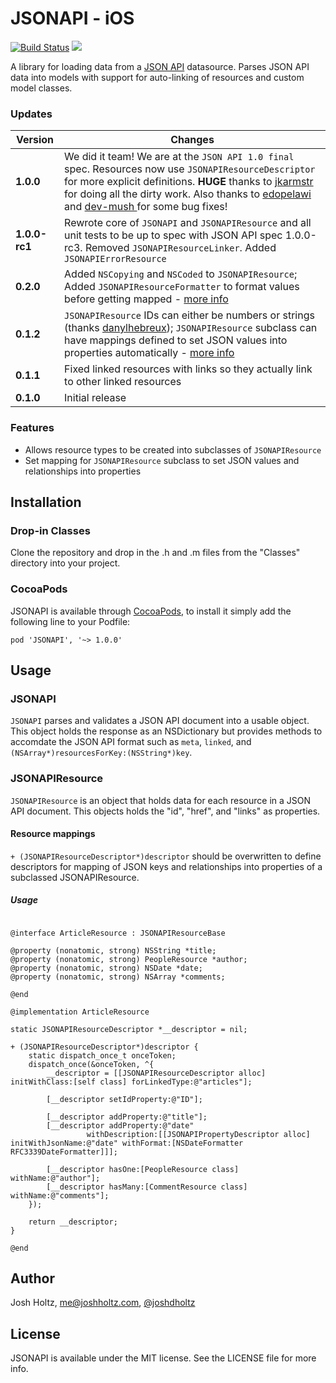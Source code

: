 # JSONAPI - iOS

[![Build Status](https://travis-ci.org/joshdholtz/jsonapi-ios.png?branch=master)](https://travis-ci.org/joshdholtz/jsonapi-ios)
![](https://cocoapod-badges.herokuapp.com/v/JSONAPI/badge.png)

A library for loading data from a [JSON API](http://jsonapi.org) datasource. Parses JSON API data into models with support for auto-linking of resources and custom model classes.

### Updates

Version | Changes
--- | ---
**1.0.0** | We did it team! We are at the `JSON API 1.0 final` spec. Resources now use `JSONAPIResourceDescriptor` for more explicit definitions. **HUGE** thanks to [jkarmstr](https://github.com/jkarmstr) for doing all the dirty work. Also thanks to [edopelawi ](https://github.com/edopelawi ) and [dev-mush ](https://github.com/dev-mush ) for some bug fixes!
**1.0.0-rc1** | Rewrote core of `JSONAPI` and `JSONAPIResource` and all unit tests to be up to spec with JSON API spec 1.0.0-rc3. Removed `JSONAPIResourceLinker`. Added `JSONAPIErrorResource`
**0.2.0** | Added `NSCopying` and `NSCoded` to `JSONAPIResource`; Added `JSONAPIResourceFormatter` to format values before getting mapped - [more info](#formatter)
**0.1.2** | `JSONAPIResource` IDs can either be numbers or strings (thanks [danylhebreux](https://github.com/danylhebreux)); `JSONAPIResource` subclass can have mappings defined to set JSON values into properties automatically - [more info](#resource-mappings)
**0.1.1** | Fixed linked resources with links so they actually link to other linked resources
**0.1.0** | Initial release

### Features
- Allows resource types to be created into subclasses of `JSONAPIResource`
- Set mapping for `JSONAPIResource` subclass to set JSON values and relationships into properties

## Installation

### Drop-in Classes
Clone the repository and drop in the .h and .m files from the "Classes" directory into your project.

### CocoaPods

JSONAPI is available through [CocoaPods](http://cocoapods.org), to install
it simply add the following line to your Podfile:

    pod 'JSONAPI', '~> 1.0.0'

## Usage

### JSONAPI
`JSONAPI` parses and validates a JSON API document into a usable object. This object holds the response as an NSDictionary but provides methods to accomdate the JSON API format such as `meta`, `linked`, and `(NSArray*)resourcesForKey:(NSString*)key`.

### JSONAPIResource
`JSONAPIResource` is an object that holds data for each resource in a JSON API document. This objects holds the "id", "href", and "links" as properties.

#### Resource mappings
`+ (JSONAPIResourceDescriptor*)descriptor` should be overwritten to define descriptors for mapping of JSON keys and relationships into properties of a subclassed JSONAPIResource.

##### Usage

````objc

@interface ArticleResource : JSONAPIResourceBase

@property (nonatomic, strong) NSString *title;
@property (nonatomic, strong) PeopleResource *author;
@property (nonatomic, strong) NSDate *date;
@property (nonatomic, strong) NSArray *comments;

@end

@implementation ArticleResource

static JSONAPIResourceDescriptor *__descriptor = nil;

+ (JSONAPIResourceDescriptor*)descriptor {
    static dispatch_once_t onceToken;
    dispatch_once(&onceToken, ^{
        __descriptor = [[JSONAPIResourceDescriptor alloc] initWithClass:[self class] forLinkedType:@"articles"];
        
        [__descriptor setIdProperty:@"ID"];

        [__descriptor addProperty:@"title"];
        [__descriptor addProperty:@"date"
                 withDescription:[[JSONAPIPropertyDescriptor alloc] initWithJsonName:@"date" withFormat:[NSDateFormatter RFC3339DateFormatter]]];
        
        [__descriptor hasOne:[PeopleResource class] withName:@"author"];
        [__descriptor hasMany:[CommentResource class] withName:@"comments"];
    });
    
    return __descriptor;
}

@end

````

## Author

Josh Holtz, me@joshholtz.com, [@joshdholtz](https://twitter.com/joshdholtz)

## License

JSONAPI is available under the MIT license. See the LICENSE file for more info.
